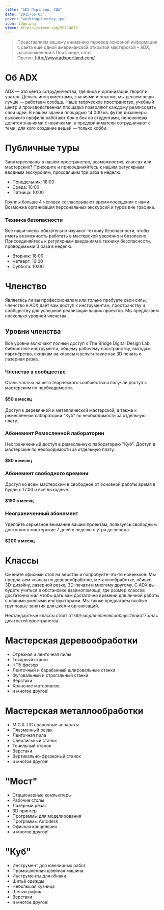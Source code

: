 ```yaml
---
title: "ADX Портлэнд, США"
date: "2015-05-03"
cover: "worktogetherday.jpg"
icon: logo.png
vimeo: https://vimeo.com/50714619
---
```


> Представляем вашему вниманию перевод основной информации с сайта еще одной американской открытой мастерской – ADX, расположенной в Портлэнде, штат Орегон. http://www.adxportland.com/

# Об ADX

ADX — это центр сотрудничества, где лица и организации творят и учатся. Делясь инструментами, знаниями и опытом, мы делаем вещи лучше — работаем сообща. Наше творческое пространство, учебный центр и производственная площадка позволяют каждому реализовать свои идеи. В нашем здании площадью 14 000 кв. футов дизайнеры высокого профиля работают бок о бок со студентами, пенсионеры делятся знаниями с новичками, а предприниматели сотрудничают с теми, для кого создание вещей — только хобби.

# Публичные туры

Заинтересованы в нашем пространстве, возможностях, классах или мастерских? Приходите и присоединяйтесь к нашим регулярным вводным экскурсиям, проходящим три раза в неделю.

- Понедельник: 18:00
- Среда: 10:00
- Пятница: 10:00

Группы больше 4 человек согласовывают время посещения с нами. Возможна организация персональных экскурсий и туров вне графика.

### Техника безопасности

Все наши члены обязательно изучают технику безопасности, чтобы иметь возможность работать в мастерской уверенно и безопасно. Присоединяйтесь к регулярным введениям в технику безопасности, проводимыми 3 раза в неделю.

- Вторник: 18:00
- Четверг: 10:00
- Суббота: 10:00

<youtube-embed link="https://www.youtube.com/watch?v=TrlscX5_ozo" />

# Членство

Являетесь ли вы профессионалом или только пробуете свои силы, членство в ADX даёт вам доступ к инструментам, пространству и сообществу для успешной реализации ваших проектов. Мы предлагаем несколько уровней членства.

## Уровни членства

Все уровни включают полный доступ к The Bridge Digital Design Lab, библиотеле инструмента, общему рабочему пространству, выгодам партнёрства, скидкам на классы и услуги такие как 3D печать и лазерная резка.

### Членство в сообществе

Стань частью нашего творческого сообщества и получай доступ к мастерским по необходимости.

#### $50 в месяц

Доступ к деревянной и металлической мастерской, а также к ремесленной лаборатории "Куб" по необходимости за отдельную плату..

### Абонемент Ремесленной лаборатории

Неограниченный доступ в ремесленную лабораторию "Куб". Доступ в мастерские по необходимости за отдельную плату.

#### $80 в месяц

### Абонемент свободного времени

Доступ ко всем мастерским в свободное от основной работы время в будни с 17:00 и все выходные.

#### $150 в месяц

### Неограниченный абонемент

Уделяйте серьезное внимание вашим проектам, пользуясь свободным доступом в мастерские 7 дней в неделю с утра до вечера.

#### $200 в месяц

<youtube-embed link="https://youtu.be/qmaf3UcCGPg" />

# Классы

Смените офисный стол на верстак и попробуйте что-то новенькое. Мы предлагаем классы по деревообработке, металлообработке, обивке, 3D-дизайну, лазерной резке, 3D-печати и многому другому. С ADX вы будете учиться в обстановке взаимопомощи, где размер классов достаточно мал чтобы дать вам достаточно времени для личной работы с нашими умелыми инструкторами. Мы также предлагаем особые групповые занятия для школ и организаций.

Нестандартные классы стоят от $60/час для членов сообщества и от $75/час для гостей пространства.

# Мастерская деревообработки

- Отрезная и ленточная пилы
- Токарный станок
- ЧПУ фрезер
- Ленточный и барабанный шлифовальные станки
- Фуговальный и строгальный станки
- Верстаки
- Хранение материалов
- и многое другое!

# Мастерская металлообработки

- MIG & TIG сварочные аппараты
- Плазменный резак
- Ленточная пила
- Сверлильный станок
- Точильный станок
- Верстаки
- Вертикально-фрезерный станок
- и многое другое!

# "Мост"

- Стационарные компьютеры
- Рабочие столы
- Лазерный резак
- 3D принтер
- Программы для моделирования
- Программы Autodesk
- Офисная канцелярия
- и многое другое!

# "Куб"

- Инструмент для ювелирных работ
- Промышленная швейная машина
- Инструменты для обивки
- Шитьё одежды
- Небольшая кузница
- Шелкография
- Верстаки
- и многое другое!
